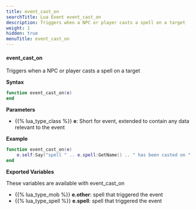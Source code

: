 ```yaml
---
title: event_cast_on
searchTitle: Lua Event event_cast_on
description: Triggers when a NPC or player casts a spell on a target
weight: 1
hidden: true
menuTitle: event_cast_on
---
```


#### event_cast_on

Triggers when a NPC or player casts a spell on a target

**Syntax**
```lua
function event_cast_on(e)
end
```

**Parameters**
- {{% lua_type_class %}} **e**: Short for event, extended to contain any data relevant to the event

**Example**

```lua
function event_cast_on(e)
    e.self:Say("spell " .. e.spell:GetName() .. " has been casted on " .. e.other:GetName() .. "!");
end
```

**Exported Variables**

These variables are available with event_cast_on
- {{% lua_type_mob %}} **e.other**: spell that triggered the event
- {{% lua_type_spell %}} **e.spell**: spell that triggered the event